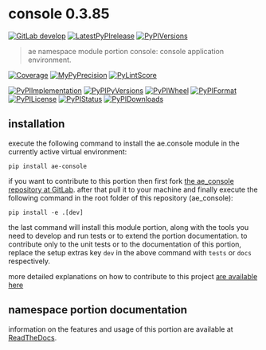 <!-- THIS FILE IS EXCLUSIVELY MAINTAINED by the project ae.ae v0.3.101 -->
<!-- THIS FILE IS EXCLUSIVELY MAINTAINED by the project aedev.namespace_root_tpls v0.3.22 -->
# console 0.3.85

[![GitLab develop](https://img.shields.io/gitlab/pipeline/ae-group/ae_console/develop?logo=python)](
    https://gitlab.com/ae-group/ae_console)
[![LatestPyPIrelease](
    https://img.shields.io/gitlab/pipeline/ae-group/ae_console/release0.3.85?logo=python)](
    https://gitlab.com/ae-group/ae_console/-/tree/release0.3.85)
[![PyPIVersions](https://img.shields.io/pypi/v/ae_console)](
    https://pypi.org/project/ae-console/#history)

>ae namespace module portion console: console application environment.

[![Coverage](https://ae-group.gitlab.io/ae_console/coverage.svg)](
    https://ae-group.gitlab.io/ae_console/coverage/index.html)
[![MyPyPrecision](https://ae-group.gitlab.io/ae_console/mypy.svg)](
    https://ae-group.gitlab.io/ae_console/lineprecision.txt)
[![PyLintScore](https://ae-group.gitlab.io/ae_console/pylint.svg)](
    https://ae-group.gitlab.io/ae_console/pylint.log)

[![PyPIImplementation](https://img.shields.io/pypi/implementation/ae_console)](
    https://gitlab.com/ae-group/ae_console/)
[![PyPIPyVersions](https://img.shields.io/pypi/pyversions/ae_console)](
    https://gitlab.com/ae-group/ae_console/)
[![PyPIWheel](https://img.shields.io/pypi/wheel/ae_console)](
    https://gitlab.com/ae-group/ae_console/)
[![PyPIFormat](https://img.shields.io/pypi/format/ae_console)](
    https://pypi.org/project/ae-console/)
[![PyPILicense](https://img.shields.io/pypi/l/ae_console)](
    https://gitlab.com/ae-group/ae_console/-/blob/develop/LICENSE.md)
[![PyPIStatus](https://img.shields.io/pypi/status/ae_console)](
    https://libraries.io/pypi/ae-console)
[![PyPIDownloads](https://img.shields.io/pypi/dm/ae_console)](
    https://pypi.org/project/ae-console/#files)


## installation


execute the following command to install the
ae.console module
in the currently active virtual environment:
 
```shell script
pip install ae-console
```

if you want to contribute to this portion then first fork
[the ae_console repository at GitLab](
https://gitlab.com/ae-group/ae_console "ae.console code repository").
after that pull it to your machine and finally execute the
following command in the root folder of this repository
(ae_console):

```shell script
pip install -e .[dev]
```

the last command will install this module portion, along with the tools you need
to develop and run tests or to extend the portion documentation. to contribute only to the unit tests or to the
documentation of this portion, replace the setup extras key `dev` in the above command with `tests` or `docs`
respectively.

more detailed explanations on how to contribute to this project
[are available here](
https://gitlab.com/ae-group/ae_console/-/blob/develop/CONTRIBUTING.rst)


## namespace portion documentation

information on the features and usage of this portion are available at
[ReadTheDocs](
https://ae.readthedocs.io/en/latest/_autosummary/ae.console.html
"ae_console documentation").
